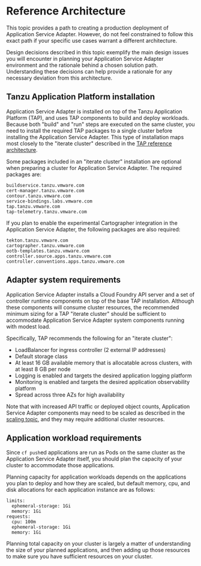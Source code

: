 # Reference Architecture

This topic provides a path to creating a production deployment of
Application Service Adapter. However, do not feel constrained to follow this exact
path if your specific use cases warrant a different architecture.

Design decisions described in this topic exemplify the main design issues
you will encounter in planning your Application Service Adapter environment and
the rationale behind a chosen solution path. Understanding these decisions can
help provide a rationale for any necessary deviation from this architecture.

## <a id="tap-install"></a>Tanzu Application Platform installation

Application Service Adapter is installed on top of the Tanzu Application
Platform (TAP), and uses TAP components to build and deploy workloads. Because
both "build" and "run" steps are executed on the same cluster, you need to
install the required TAP packages to a single cluster before installing the
Application Service Adapter. This type of installation maps most closely to the
"iterate cluster" described in the [TAP reference architecture](https://docs.vmware.com/en/VMware-Tanzu-Application-Platform/1.2/tap-reference-architecture/GUID-reference-designs-tap-architecture-planning.html#iterate-cluster-requirements-10).

Some packages included in an "iterate cluster" installation are optional when
preparing a cluster for Application Service Adapter. The required packages are:

```
buildservice.tanzu.vmware.com
cert-manager.tanzu.vmware.com
contour.tanzu.vmware.com
service-bindings.labs.vmware.com
tap.tanzu.vmware.com
tap-telemetry.tanzu.vmware.com
```

If you plan to enable the experimental Cartographer integration in the
Application Service Adapter, the following packages are also required:

```
tekton.tanzu.vmware.com
cartographer.tanzu.vmware.com
ootb-templates.tanzu.vmware.com
controller.source.apps.tanzu.vmware.com
controller.conventions.apps.tanzu.vmware.com
```

## <a id="adapter-reqs"></a>Adapter system requirements

Application Service Adapter installs a Cloud Foundry API server and a set of
controller runtime components on top of the base TAP installation. Although
these components will consume cluster resources, the recommended minimum sizing
for a TAP "iterate cluster" should be sufficient to accommodate Application
Service Adapter system components running with modest load.

Specifically, TAP recommends the following for an "iterate cluster":

- LoadBalancer for ingress controller (2 external IP addresses)
- Default storage class
- At least 16 GB available memory that is allocatable across clusters, with at least 8 GB per node
- Logging is enabled and targets the desired application logging platform
- Monitoring is enabled and targets the desired application observability platform
- Spread across three AZs for high availability

Note that with increased API traffic or deployed object counts, Application
Service Adapter components may need to be scaled as described in the [scaling
topic](scaling.md), and they may require additional cluster resources.

## <a id="app-reqs"></a>Application workload requirements

Since `cf push`ed applications are run as Pods on the same cluster as the
Application Service Adapter itself, you should plan the capacity of your cluster
to accommodate those applications.

Planning capacity for application workloads depends on the applications
you plan to deploy and how they are scaled, but default memory, cpu, and disk
allocations for each application instance are as follows:

```
limits:
  ephemeral-storage: 1Gi
  memory: 1Gi
requests:
  cpu: 100m
  ephemeral-storage: 1Gi
  memory: 1Gi
```

Planning total capacity on your cluster is largely a matter of understanding the
size of your planned applications, and then adding up those resources to make
sure you have sufficient resources on your cluster.
